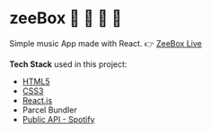 # zeeBox :musical_keyboard: :trumpet: :saxophone: :guitar:
Simple music App made with React.
:point_right: [ZeeBox Live](https://zeelib.com/projects/zee-box)

**Tech Stack** used in this project:

- [HTML5](https://developer.mozilla.org/en-US/docs/Web/HTML)
- [CSS3](https://developer.mozilla.org/en-US/docs/Glossary/CSS)
- [React.js](https://reactjs.org/)
- Parcel Bundler
- [Public API - Spotify](https://developer.spotify.com/documentation/web-api/)
